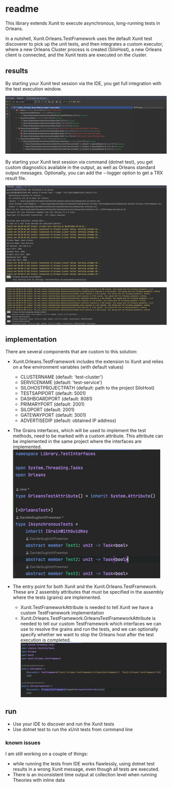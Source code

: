 # readme
This library extends Xunit to execute asynchronous, long-running tests in Orleans.

In a nutshell, Xunit.Orleans.TestFramework uses the default Xunit test discoverer to pick up the unit tests,
and then integrates a custom executor, where a new Orleans Cluster process is created (SiloHost), a new Orleans client is connected,
and the Xunit tests are executed on the cluster.

## results
By starting your Xunit test session via the IDE, you get full integration with the test execution window.

![](IDE.png)

By starting your Xunit test session via command (dotnet test), you get custom diagnostics available in the output,
as well as Orleans standard output messages.
Optionally, you can add the --logger option to get a TRX result file.

![](NET_TEST_1.png)

![](NET_TEST_2.png)

## implementation
There are several components that are custom to this solution:
* Xunit.Orleans.TestFramework includes the extension to Xunit and relies on a few environment variables (with default values)
  * CLUSTERNAME (default: 'test-cluster')
  * SERVICENAME (default: 'test-service')
  * SILOHOSTPROJECTPATH (default: path to the project SiloHost)
  * TESTSAPIPORT (default: 5001)
  * DASHBOARDPORT (default: 8081)
  * PRIMARYPORT (default: 2001)
  * SILOPORT (default: 2001)
  * GATEWAYPORT (default: 3001)
  * ADVERTISEDIP (default: obtained IP address)


* The Grains interfaces, which will be used to implement the test methods, need to be marked with a custom attribute.
This attribute can be implemented in the same project where the interfaces are implemented.
  ![](attribute.png)


* The entry point for both Xunit and the Xunit.Orleans.TestFramework.
These are 2 assembly attributes that must be specified in the assembly where the tests (grains) are implemented.
  * Xunit.TestFrameworkAttribute is needed to tell Xunit we have a custom TestFramework implementation
  * Xunit.Orleans.TestFramework.OrleansTestFrameworkAttribute is needed to tell our custom TestFramework which interfaces we can use
  to resolve the grains and run the tests, and we can optionally specify whether we want to stop the Orleans host after the test execution
  is completed.
![](assembly_attr.png)

## run

* Use your IDE to discover and run the Xunit tests
* Use dotnet test to run the xUnit tests from command line

### known issues
I am still working on a couple of things:
* while running the tests from IDE works flawlessly, using dotnet test results in a wrong Xunit message,
even though all tests are executed.
* There is an inconsistent time output at collection level when running Theories with inline data
